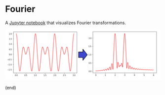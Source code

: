 # Fourier
A [Jupyter notebook](Fourier.ipynb) that visualizes Fourier transformations.

![Fourier](transformation.png)

(end)
